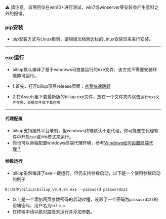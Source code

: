 ⚠ 请注意，该项目仅在win10+进行测试，win7或winserver等安装会产生意料之外的报错。

### pip安装

- pip安装方式与Linux相同，请根据文档侧边栏的Linux安装页来进行安装。
---
### exe运行

- biliup默认编译了基于windows可直接运行的exe文件，该方式不需要安装环境即可运行。

- 1.首先，打开biliup项目release页面：[点我快速跳转](https://github.com/biliup/biliup/releases)
- 2.在Assets里下载最新版的biliup.exe文件，放在一个文件夹内双击运行`exe文件在哪，录播文件就下载在哪`
---
#### 代理配置

- biliup支持国外平台录制，但windows终端默认不走代理，你可能要在代理软件中开启`tun`或`VPN`模式来运行。
- 你也可以单独配置windows终端代理环境，参考[Windows如何设置终端代理？](https://blog.csdn.net/zhu6201976/article/details/132763545)

#### 参数运行

- biliup虽然编译了exe一键运行，但仍支持参数启动，以下是一个使用参数启动的例子
```
D:\软件\biliup\biliup_v0.4.84.exe --password password123
```
- 以上是一个添加网页参数密码的启动过程，设置了一个密码为`password123`的前端密码，用户名为`biliup`.
- 在终端中请以绝对路径来运行并添加参数。




